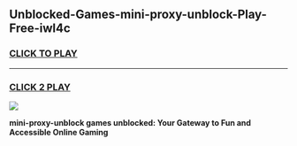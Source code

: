 
## Unblocked-Games-mini-proxy-unblock-Play-Free-iwl4c
<h3>
<a href="https://premium76.site?title=mini-proxy-unblock&ref=10A">CLICK TO PLAY</a></h3>
<hr>

<h3>
<a href="https://premium76.site?title=mini-proxy-unblock&ref=10A">CLICK 2 PLAY</a>
  
</h3>

<a href="https://premium76.site?title=mini-proxy-unblock&ref=10A"><img src="https://clearcache.store/games.png"></a>


**mini-proxy-unblock games unblocked: Your Gateway to Fun and Accessible Online Gaming**
